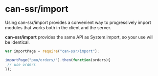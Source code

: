 # can-ssr/import

Using can-ssr/import provides a convenient way to progressively import modules that works both in the client and the server.

**can-ssr/import** provides the same API as System.import, so your use will be identical.

```js
var importPage = require("can-ssr/import");

importPage("pmo/orders/").then(function(orders){
 // use orders
});
```
